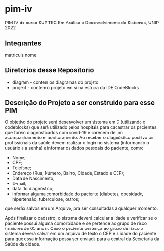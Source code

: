 # pim-iv

PIM IV do curso SUP TEC Em Análise e Desenvolvimento de Sistemas, UNIP 2022

## Integrantes

<tr>
    <td>matricula</td>
    <td>nome</td>
</tr>
<tr>
    <td></td>
    <td></td>
</tr>

## Diretorios desse Repositorio

- diagram - contem os diagramas do projeto
- project - contem o projeto em si na estrura da IDE CodeBlocks

## Descrição do Projeto a ser construido para esse PIM

O objetivo do projeto será desenvolver um sistema em C (utilizando o codeblocks) que será
utilizado pelos hospitais para cadastrar os pacientes que forem diagnosticados com covid-19
e carecem de um acompanhamento e monitoramento. Ao receber o diagnóstico positivo os
profissionais da saúde devem realizar o login no sistema (informando o usuário e a senha) e
informar os dados pessoais do paciente, como:
- Nome;
- CPF;
- Telefone;
- Endereço (Rua, Número, Bairro, Cidade, Estado e CEP);
- Data de Nascimento;
- E-mail;
- data do diagnóstico;
- informar alguma comorbidade do paciente (diabetes, obesidade, hipertensão, tuberculose, outros;

que serão salvos em um Arquivo, pra ser consultadas a qualquer momento.

Após finalizar o cadastro, o sistema deverá calcular a idade e verificar se o paciente possui
alguma comorbidade e se pertence ao grupo de risco (maiores de 65 anos). Caso o paciente
pertença ao grupo de risco o sistema deverá salvar em um arquivo de texto o CEP e a idade
do paciente para que essa informação possa ser enviada para a central da Secretaria da
Saúde da cidade.



